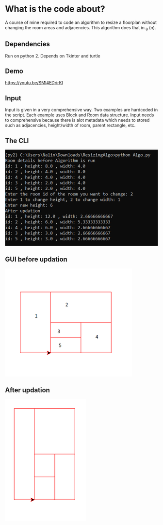 # What is the code about?

A course of mine required to code an algorithm to resize a floorplan without changing the room areas and adjacencies. This algorithm does that in <sub>&theta;</sub> (n).

## Dependencies
Run on python 2. Depends on Tkinter and turtle 

## Demo
https://youtu.be/SMI4EDrirKI


## Input
Input is given in a very comprehensive way. Two examples are hardcoded in the script. Each example uses Block and Room data structure. Input needs to comprehensive because there is alot metadata which needs to stored such as adjacencies, height/width of room, parent rectangle, etc.

The CLI
---
![Image](https://github.com/nalinmittal/resizing_algo/blob/master/3.PNG)

GUI before updation
---
![Image](https://github.com/nalinmittal/resizing_algo/blob/master/1.PNG)

After updation
---
![Image](https://github.com/nalinmittal/resizing_algo/blob/master/4.PNG)
